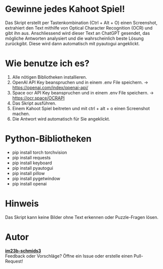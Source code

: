 # Gewinne jedes Kahoot Spiel!

Das Skript erstellt per Tastenkombination (Ctrl + Alt + O) einen Screenshot, extrahiert den Text mithilfe von Optical
Character Recognition (OCR) und gibt ihn aus. Anschliessend wird dieser Text an ChatGPT gesendet, das mögliche Antworten
analysiert und die wahrscheinlich beste Lösung zurückgibt. Diese wird dann automatisch mit pyautogui angeklickt.

# Wie benutze ich es?

1. Alle nötigen Bibliotheken installieren.
2. OpenAI API Key beanspruchen und in einem .env File speichern. -> https://openai.com/index/openai-api/
3. Space ocr API Key beanspruchen und in einem .env File speichern. -> https://ocr.space/OCRAPI
4. Das Skript ausführen.
5. Einem Kahoot Spiel beitreten und mit ctrl + alt + o einen Screenshot machen.
6. Die Antwort wird automatisch für Sie angeklickt.

# Python-Bibliotheken

<ul> 
<li> pip install torch torchvision </li>
<li> pip install requests </li>
<li> pip install keyboard </li>
<li> pip install pyautogui </li>
<li> pip install pillow </li>
<li> pip install pygetwindow </li>
<li> pip install openai </li>
</ul>

# Hinweis

Das Skript kann keine Bilder ohne Text erkennen oder Puzzle-Fragen lösen.

# Autor

**[im23b-schmids3](https://github.com/im23b-schmids3)** <br>
Feedback oder Vorschläge? Öffne ein Issue oder erstelle einen Pull-Request!

